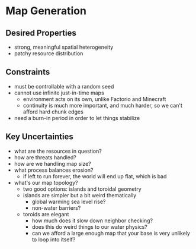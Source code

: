 # Map Generation

## Desired Properties

- strong, meaningful spatial heterogeneity
- patchy resource distribution

## Constraints

- must be controllable with a random seed
- cannot use infinite just-in-time maps
  - environment acts on its own, unlike Factorio and Minecraft
  - continuity is much more important, and much harder, so we can't afford hard chunk edges
- need a burn-in period in order to let things stabilize

## Key Uncertainties

- what are the resources in question?
- how are threats handled?
- how are we handling map size?
- what process balances erosion?
  - if left to run forever, the world will end up flat, which is bad
- what's our map topology?
  - two good options: islands and toroidal geometry
  - islands are simpler but a bit weird thematically
    - global warming sea level rise?
    - non-water barriers?
  - toroids are elegant
    - how much does it slow down neighbor checking?
    - does this do weird things to our water physics?
    - can we afford a large enough map that your base is very unlikely to loop into itself?
